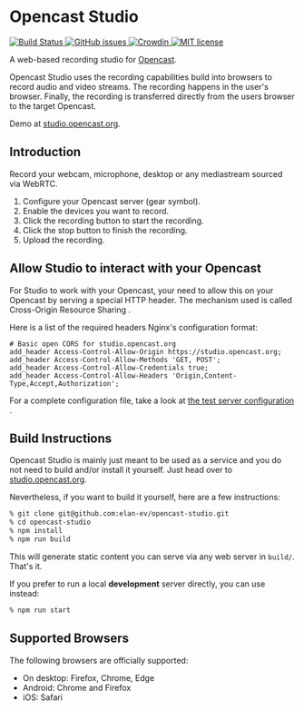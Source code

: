Opencast Studio
===============

[![Build Status](https://travis-ci.com/elan-ev/opencast-studio.svg?branch=react)
](https://travis-ci.com/elan-ev/opencast-studio)
[![GitHub issues](https://img.shields.io/github/issues-raw/elan-ev/opencast-studio?color=blue)
](https://github.com/elan-ev/opencast-studio/issues)
[![Crowdin](https://badges.crowdin.net/e/d961aac56447c193679dfdb5b349e683/localized.svg)
](https://elan-ev.crowdin.com/opencast-studio)
[![MIT license](https://img.shields.io/github/license/elan-ev/opencast-studio)
](https://github.com/elan-ev/opencast-studio/blob/master/LICENSE)

A web-based recording studio for [Opencast](https://opencast.org).

Opencast Studio uses the recording capabilities build into browsers to record
audio and video streams. The recording happens in the user's browser. Finally,
the recording is transferred directly from the users browser to the target
Opencast.

Demo at [studio.opencast.org](https://studio.opencast.org).


Introduction
------------

Record your webcam, microphone, desktop or any mediastream sourced via WebRTC.

1. Configure your Opencast server (gear symbol).
2. Enable the devices you want to record.
3. Click the recording button to start the recording.
4. Click the stop button to finish the recording.
5. Upload the recording.


Allow Studio to interact with your Opencast
-------------------------------------------

For Studio to work with your Opencast, your need to allow this on your Opencast
by serving a special HTTP header. The mechanism used is called Cross-Origin
Resource Sharing .

Here is a list of the required headers Nginx's configuration format:

```
# Basic open CORS for studio.opencast.org
add_header Access-Control-Allow-Origin https://studio.opencast.org;
add_header Access-Control-Allow-Methods 'GET, POST';
add_header Access-Control-Allow-Credentials true;
add_header Access-Control-Allow-Headers 'Origin,Content-Type,Accept,Authorization';
```

For a complete configuration file, take a look at [the test server configuration
](https://github.com/opencast/opencast-project-infrastructure/blob/9f09638e922d623cd4d3c91dd90aca39c421530d/ansible-allinone-demo-vm/roles/nginx/templates/nginx.conf#L158-L162).


Build Instructions
------------------

Opencast Studio is mainly just meant to be used as a service and you do not
need to build and/or install it yourself. Just head over to
[studio.opencast.org](https://studio.opencast.org).

Nevertheless, if you want to build it yourself, here are a few instructions:

```sh
% git clone git@github.com:elan-ev/opencast-studio.git
% cd opencast-studio
% npm install
% npm run build
```

This will generate static content you can serve via any web server in `build/`.
That's it.

If you prefer to run a local **development** server directly, you can use instead:

```sh
% npm run start
```

Supported Browsers
------------------

The following browsers are officially supported:

- On desktop: Firefox, Chrome, Edge
- Android: Chrome and Firefox
- iOS: Safari
